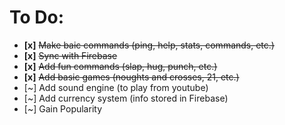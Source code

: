 To Do:
==
 - **[x]**  ~~Make baic commands (ping, help, stats, commands, etc.)~~
 - **[x]**  ~~Sync with Firebase~~
 - **[x]**  ~~Add fun commands (slap, hug, punch, etc.)~~
 - **[x]**  ~~Add basic games (noughts and crosses, 21, etc.)~~
 - [~]  Add sound engine (to play from youtube)
 - [~]  Add currency system (info stored in Firebase)
 - [~] Gain Popularity